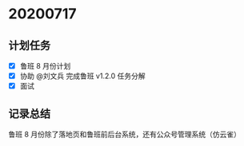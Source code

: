 # 20200717

## 计划任务

- [x] 鲁班 8 月份计划
- [x] 协助 @刘文兵 完成鲁班 v1.2.0 任务分解
- [x] 面试

## 记录总结

鲁班 8 月份除了落地页和鲁班前后台系统，还有公众号管理系统（仿云雀）
